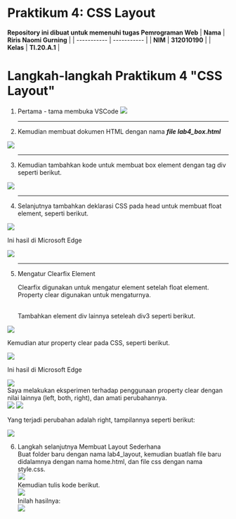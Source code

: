 # Praktikum 4: CSS Layout

<strong>Repository ini dibuat untuk memenuhi tugas Pemrograman Web</strong>
| <strong>Nama</strong>      | <strong>Riris Naomi Gurning</strong>  |
| ----------- | ----------- |
| <strong>NIM</strong>     | <strong>312010190</strong>       |
| <strong>Kelas</strong>   | <strong>TI.20.A.1</strong>        |

# Langkah-langkah Praktikum 4 "CSS Layout"

1. Pertama - tama membuka VSCode
 ![](Foto/foto1.png)

2. <hr>Kemudian membuat dokumen HTML dengan nama <b><i>file lab4_box.html</i></b></hr>
 ![](Foto/foto2.png)

3. <hr>Kemudian tambahkan kode untuk membuat box element dengan tag div seperti berikut.</hr>
 ![](Foto/foto3.png)

4. <hr>Selanjutnya tambahkan deklarasi CSS pada head untuk membuat float element, seperti berikut.</hr>
 ![](Foto/foto4.png)<p>Ini hasil di Microsoft Edge</p>
 ![](Foto/foto5.png)

5. <hr>Mengatur Clearfix Element<p>Clearfix digunakan untuk mengatur element setelah float element. Property clear digunakan untuk mengaturnya.</p><br>Tambahkan element div lainnya seteleah div3 seperti berikut.</br>
 ![](Foto/foto8.png)<p>Kemudian atur property clear pada CSS, seperti berikut.</p>
 ![](Foto/foto6.png)<p>Ini hasil di Microsoft Edge</p>
 ![](Foto/foto7.png)</hr><br>Saya melakukan eksperimen terhadap penggunaan property clear dengan nilai lainnya (left, both, right), dan amati perubahannya.</br>
 ![](Foto/foto9.png)
 ![](Foto/foto10.png)<p>Yang terjadi perubahan adalah right, tampilannya seperti berikut:</p>
 ![](Foto/foto11.png)

6. Langkah selanjutnya Membuat Layout Sederhana<br>Buat folder baru dengan nama lab4_layout, kemudian buatlah file baru didalamnya dengan nama home.html, dan file css dengan nama style.css.</br>
 ![](Foto/foto12.png)<br>Kemudian tulis kode berikut.</br>
 ![](Foto/foto14.png)<br>Inilah hasilnya:</br>
 ![](Foto/foto13.png)



